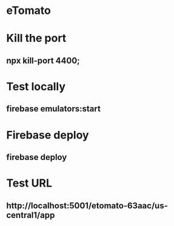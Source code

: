 # eTomato

# Kill the port
## npx kill-port 4400;

# Test locally
## firebase emulators:start

# Firebase deploy
## firebase deploy

# Test URL
## http://localhost:5001/etomato-63aac/us-central1/app